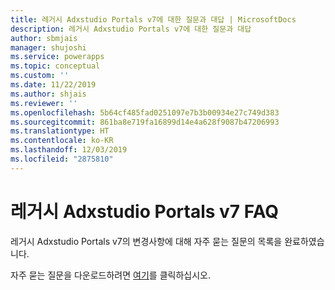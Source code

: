 ```yaml
---
title: 레거시 Adxstudio Portals v7에 대한 질문과 대답 | MicrosoftDocs
description: 레거시 Adxstudio Portals v7에 대한 질문과 대답
author: sbmjais
manager: shujoshi
ms.service: powerapps
ms.topic: conceptual
ms.custom: ''
ms.date: 11/22/2019
ms.author: shjais
ms.reviewer: ''
ms.openlocfilehash: 5b64cf485fad0251097e7b3b00934e27c749d383
ms.sourcegitcommit: 861ba8e719fa16899d14e4a628f9087b47206993
ms.translationtype: HT
ms.contentlocale: ko-KR
ms.lasthandoff: 12/03/2019
ms.locfileid: "2875810"
---
```

# <a name="legacy-adxstudio-portals-v7-faq"></a>레거시 Adxstudio Portals v7 FAQ

레거시 Adxstudio Portals v7의 변경사항에 대해 자주 묻는 질문의 목록을 완료하였습니다.

자주 묻는 질문을 다운로드하려면 [여기](https://aka.ms/gk1u9t)를 클릭하십시오.
